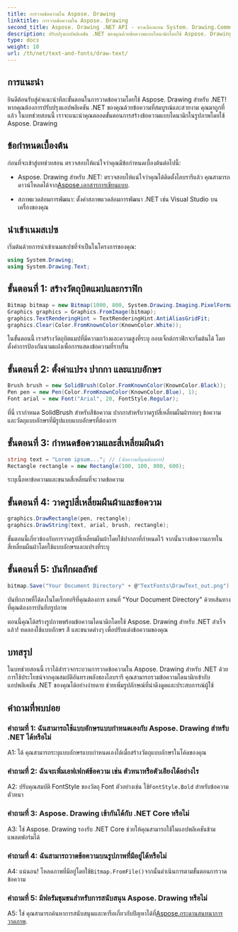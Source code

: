 ```yaml
---
title: การวาดข้อความใน Aspose. Drawing
linktitle: การวาดข้อความใน Aspose. Drawing
second_title: Aspose. Drawing .NET API - ทางเลือกแทน System. Drawing.Common
description: ปรับปรุงแอปพลิเคชัน .NET ของคุณด้วยข้อความแบบไดนามิกโดยใช้ Aspose. Drawing สำหรับ .NET ปฏิบัติตามคำแนะนำทีละขั้นตอนของเราเพื่อวาดข้อความ ปรับแต่งแบบอักษร และสร้างรูปภาพที่ดึงดูดสายตา
type: docs
weight: 10
url: /th/net/text-and-fonts/draw-text/
---
```

## การแนะนำ

ยินดีต้อนรับสู่คำแนะนำทีละขั้นตอนในการวาดข้อความโดยใช้ Aspose. Drawing สำหรับ .NET! หากคุณต้องการปรับปรุงแอปพลิเคชัน .NET ของคุณด้วยข้อความที่สมบูรณ์และสวยงาม คุณมาถูกที่แล้ว ในบทช่วยสอนนี้ เราจะแนะนำคุณตลอดขั้นตอนการสร้างข้อความแบบไดนามิกในรูปภาพโดยใช้ Aspose. Drawing

## ข้อกำหนดเบื้องต้น

ก่อนที่จะเข้าสู่บทช่วยสอน ตรวจสอบให้แน่ใจว่าคุณมีข้อกำหนดเบื้องต้นต่อไปนี้:

-  Aspose. Drawing สำหรับ .NET: ตรวจสอบให้แน่ใจว่าคุณได้ติดตั้งไลบรารีแล้ว คุณสามารถดาวน์โหลดได้จาก[Aspose.เอกสารการเขียนแบบ](https://reference.aspose.com/drawing/net/).

- สภาพแวดล้อมการพัฒนา: ตั้งค่าสภาพแวดล้อมการพัฒนา .NET เช่น Visual Studio บนเครื่องของคุณ

## นำเข้าเนมสเปซ

เริ่มต้นด้วยการนำเข้าเนมสเปซที่จำเป็นในโครงการของคุณ:

```csharp
using System.Drawing;
using System.Drawing.Text;
```

## ขั้นตอนที่ 1: สร้างวัตถุบิตแมปและกราฟิก

```csharp
Bitmap bitmap = new Bitmap(1000, 800, System.Drawing.Imaging.PixelFormat.Format32bppPArgb);
Graphics graphics = Graphics.FromImage(bitmap);
graphics.TextRenderingHint = TextRenderingHint.AntiAliasGridFit;
graphics.Clear(Color.FromKnownColor(KnownColor.White));
```

ในขั้นตอนนี้ เราสร้างวัตถุบิตแมปที่มีความกว้างและความสูงที่ระบุ ออบเจ็กต์กราฟิกจะเริ่มต้นได้ โดยตั้งค่าการป้องกันนามแฝงเพื่อการแสดงข้อความที่ราบรื่น

## ขั้นตอนที่ 2: ตั้งค่าแปรง ปากกา และแบบอักษร

```csharp
Brush brush = new SolidBrush(Color.FromKnownColor(KnownColor.Black));
Pen pen = new Pen(Color.FromKnownColor(KnownColor.Blue), 1);
Font arial = new Font("Arial", 20, FontStyle.Regular);
```

ที่นี่ เรากำหนด SolidBrush สำหรับสีข้อความ ปากกาสำหรับวาดรูปสี่เหลี่ยมผืนผ้ารอบๆ ข้อความ และวัตถุแบบอักษรที่มีรูปแบบแบบอักษรที่ต้องการ

## ขั้นตอนที่ 3: กำหนดข้อความและสี่เหลี่ยมผืนผ้า

```csharp
string text = "Lorem ipsum..."; // (ข้อความที่คุณต้องการ)
Rectangle rectangle = new Rectangle(100, 100, 800, 600);
```

ระบุเนื้อหาข้อความและขนาดสี่เหลี่ยมที่จะวาดข้อความ

## ขั้นตอนที่ 4: วาดรูปสี่เหลี่ยมผืนผ้าและข้อความ

```csharp
graphics.DrawRectangle(pen, rectangle);
graphics.DrawString(text, arial, brush, rectangle);
```

ขั้นตอนนี้เกี่ยวข้องกับการวาดรูปสี่เหลี่ยมผืนผ้าโดยใช้ปากกาที่กำหนดไว้ จากนั้นวางข้อความภายในสี่เหลี่ยมผืนผ้าโดยใช้แบบอักษรและแปรงที่ระบุ

## ขั้นตอนที่ 5: บันทึกผลลัพธ์

```csharp
bitmap.Save("Your Document Directory" + @"TextFonts\DrawText_out.png");
```

บันทึกภาพที่ได้ลงในไดเร็กทอรีที่คุณต้องการ แทนที่ "Your Document Directory" ด้วยเส้นทางที่คุณต้องการบันทึกรูปภาพ

ตอนนี้คุณได้สร้างรูปภาพพร้อมข้อความไดนามิกโดยใช้ Aspose. Drawing สำหรับ .NET สำเร็จแล้ว! ทดลองใช้แบบอักษร สี และขนาดต่างๆ เพื่อปรับแต่งข้อความของคุณ

## บทสรุป

ในบทช่วยสอนนี้ เราได้สำรวจกระบวนการวาดข้อความใน Aspose. Drawing สำหรับ .NET ด้วยการใช้ประโยชน์จากคุณสมบัติอันทรงพลังของไลบรารี คุณสามารถรวมข้อความไดนามิกเข้ากับแอปพลิเคชัน .NET ของคุณได้อย่างง่ายดาย ช่วยเพิ่มรูปลักษณ์ที่น่าดึงดูดและประสบการณ์ผู้ใช้

## คำถามที่พบบ่อย

### คำถามที่ 1: ฉันสามารถใช้แบบอักษรแบบกำหนดเองกับ Aspose. Drawing สำหรับ .NET ได้หรือไม่

A1: ได้ คุณสามารถระบุแบบอักษรแบบกำหนดเองได้เมื่อสร้างวัตถุแบบอักษรในโค้ดของคุณ

### คำถามที่ 2: ฉันจะเพิ่มเอฟเฟกต์ข้อความ เช่น ตัวหนาหรือตัวเอียงได้อย่างไร

 A2: ปรับคุณสมบัติ FontStyle ของวัตถุ Font ตัวอย่างเช่น ใช้`FontStyle.Bold` สำหรับข้อความตัวหนา

### คำถามที่ 3: Aspose. Drawing เข้ากันได้กับ .NET Core หรือไม่

A3: ใช่ Aspose. Drawing รองรับ .NET Core ช่วยให้คุณสามารถใช้ในแอปพลิเคชันข้ามแพลตฟอร์มได้

### คำถามที่ 4: ฉันสามารถวาดข้อความบนรูปภาพที่มีอยู่ได้หรือไม่

 A4: แน่นอน! โหลดภาพที่มีอยู่โดยใช้`Bitmap.FromFile()`จากนั้นดำเนินการตามขั้นตอนการวาดข้อความ

### คำถามที่ 5: มีฟอรัมชุมชนสำหรับการสนับสนุน Aspose. Drawing หรือไม่

 A5: ใช่ คุณสามารถค้นหาการสนับสนุนและหารือเกี่ยวกับปัญหาได้ที่[Aspose.กระดานสนทนาการวาดภาพ](https://forum.aspose.com/c/diagram/17).